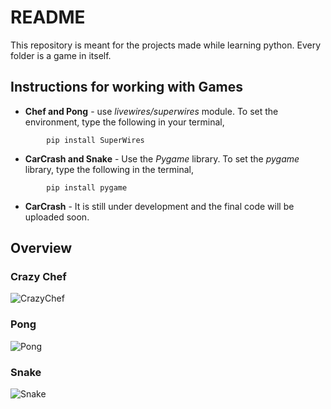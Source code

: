# **README**

This repository is meant for the projects made while learning python. Every folder is a game in itself.

## Instructions for working with Games

- **Chef and Pong** - use *livewires/superwires* module. To set the environment, type the following in your terminal,

```
        pip install SuperWires 
```

- **CarCrash and Snake** - Use the *Pygame* library. To set the *pygame* library, type the following in the terminal,

```
        pip install pygame 
```

- **CarCrash** - It is still under development and the final code will be uploaded soon.

## Overview

### Crazy Chef

![CrazyChef](https://user-images.githubusercontent.com/46017638/195200606-2ab7dea0-1efc-4c58-b13a-4d4e63046284.png)

### Pong

![Pong](https://user-images.githubusercontent.com/46017638/195201062-6baa870e-c9c2-4860-9600-56f1f97f7321.png)

### Snake

![Snake](https://user-images.githubusercontent.com/46017638/195200851-97321b70-45e4-4869-88aa-67a84c3b01e9.png)



